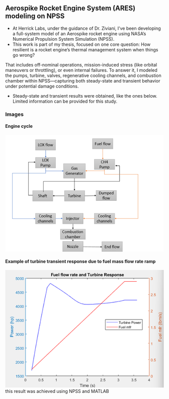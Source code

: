 ## Aerospike Rocket Engine System (ARES) modeling on NPSS

- At Herrick Labs, under the guidance of Dr. Ziviani, I’ve been developing a full-system model of an Aerospike rocket engine using NASA’s Numerical Propulsion System Simulation (NPSS).
- This work is part of my thesis, focused on one core question:
How resilient is a rocket engine’s thermal management system when things go wrong?

That includes off-nominal operations, mission-induced stress (like orbital maneuvers or throttling), or even internal failures. To answer it, I modeled the pumps, turbine, valves, regenerative cooling channels, and combustion chamber within NPSS—capturing both steady-state and transient behavior under potential damage conditions.
- Steady-state and transient results were obtained, like the ones below. Limited information can be provided for this study.

### Images
#### Engine cycle
![Engine cycle: this is just a drawn diagram, it is not the NPSS user interface](images/engineCycle1.png)
#### Example of turbine transient response due to fuel mass flow rate ramp
![turbine response](images/Transient1.png)
this result was achieved using NPSS and MATLAB
